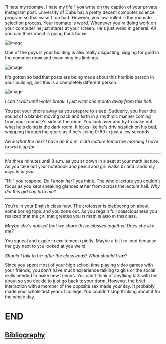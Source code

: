 "I hate my roomate. I hate my life!" you write on the caption of your private Instagram post. University of Dubs has a pretty decent computer science program so that wasn't too bad. However, you low-rolled in the roomate selection process. Your roomate is weird. Whenever you're doing work on your computer he just stares at your screen. He's just weird in general. All you can think about is going back home.

![image](https://github.com/Dubshott/CAT3Book/assets/54718041/04170987-c1e1-48da-9fe2-33f6a230458a)

One of the guys in your building is also really disgusting, digging for gold in the common room and examining his findings.

![image](https://github.com/Dubshott/CAT3Book/assets/54718041/6b0b8144-67fc-4aad-b2fb-ed444afd433d)

It's gotten so bad that posts are being made about this horrible person in your building, and this is a completely different person.

![image](https://github.com/Dubshott/CAT3Book/assets/54718041/c7137d83-21f9-408d-949a-d34aceeb5069)

*I can't wait until winter break. I just want one month away from this hell.*

You put your phone away as you prepare to sleep. Suddenly, you hear the sound of a blanket moving back and forth in a rhythmic manner coming from your roomate's side of the room. You look over and try to make out what he's doing in the dark room. It looks like he's driving stick on his bed, whipping through the gears as if he's going 0-60 in just a few seconds.

*Aww what the hell? I have an 8 a.m. math lecture tomorrow morning I have to wake up for.*

<hr>

It's three minutes until 8 a.m. as you sit down in a seat at your math lecture. As you take out your notebook and pencil and girl walks by and randomly says hi to you. 

"Hi!" you respond. *Do I know her?* you think. The whole lecture you couldn't focus as you kept sneaking glances at her from across the lecture hall. *Why did this girl say hi to me?*

<hr>

You're in your English class now. The professor is blabbering on about some boring topic and you zone out. As you regain full consciousness you realized that the girl that greeted you in math is also in this class.

*Maybe she's noticed that we share these classes together! Does she like me?*

You squeal and giggle in excitement quietly. Maybe a bit too loud because the guy next to you looked at you weird.

*Should I talk to her after the class ends? What should I say?*

Since you spent most of your high school time playing video games with your friends, you don't have much experience talking to girls or the social skills needed to make new friends. You can't think of anything talk with her about so you decide to just go back to your dorm. However, the brief interaction with a member of the opposite sex made your day. It probably made your whole first year of college. You couldn't stop thinking about it for the whole day.

# END

## [Bibliography](./Bibliography.md)
